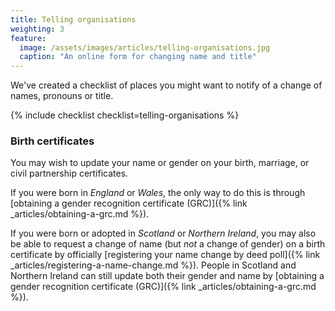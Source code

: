 ```yaml
---
title: Telling organisations
weighting: 3
feature:
  image: /assets/images/articles/telling-organisations.jpg
  caption: "An online form for changing name and title"
---
```


We've created a checklist of places you might want to notify of a change of names, pronouns or title.

{% include checklist checklist=telling-organisations %}

### Birth certificates

You may wish to update your name or gender on your birth, marriage, or civil partnership certificates. 

If you were born in *England* or *Wales*, the only way to do this is through [obtaining a gender recognition certificate (GRC)]({% link _articles/obtaining-a-grc.md %}).

If you were born or adopted in *Scotland* or *Northern Ireland*, you may also be able to request a change of name (but *not* a change of gender) on a birth certificate by officially [registering your name change by deed poll]({% link _articles/registering-a-name-change.md %}). People in Scotland and Northern Ireland can still update both their gender and name by [obtaining a gender recognition certificate (GRC)]({% link _articles/obtaining-a-grc.md %}). 
